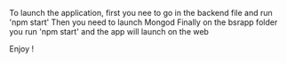 To launch the application, first you nee to go in the backend file and run 'npm start'
Then you need to launch Mongod
Finally on the bsrapp folder you run 'npm start' and the app will launch on the web

Enjoy ! 